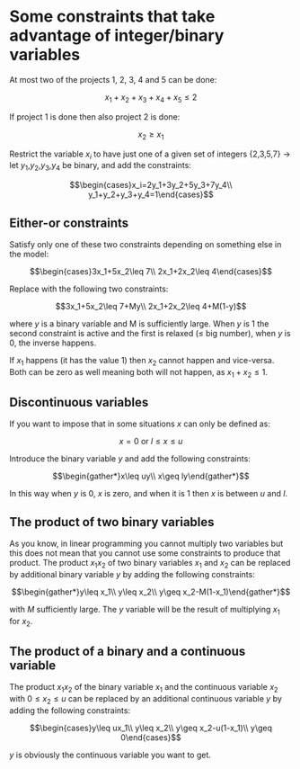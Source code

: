 # Some constraints that take advantage of integer/binary variables

At most two of the projects 1, 2, 3, 4 and 5 can be done:

$$x_1+x_2+x_3+x_4+x_5\leq 2$$

If project 1 is done then also project 2 is done:

$$x_2\geq x_1$$

Restrict the variable $x_i$ to have just one of a given set of integers {2,3,5,7} $\to$ let $y_1$,$y_2$,$y_3$,$y_4$ be binary, and add the constraints:

$$\begin{cases}x_i=2y_1+3y_2+5y_3+7y_4\\ y_1+y_2+y_3+y_4=1\end{cases}$$

## Either-or constraints

Satisfy only one of these two constraints depending on something else in the model:

$$\begin{cases}3x_1+5x_2\leq 7\\ 2x_1+2x_2\leq 4\end{cases}$$

Replace with the following two constraints:

$$3x_1+5x_2\leq 7+My\\ 2x_1+2x_2\leq 4+M(1-y)$$

where $y$ is a binary variable and M is sufficiently large. When $y$ is 1 the second constraint is active and the first is relaxed ($\leq$ big number), when $y$ is 0, the inverse happens.

If $x_1$ happens (it has the value 1) then $x_2$ cannot happen and vice-versa. Both can be zero as well meaning both will not happen, as $x_1+x_2\leq 1$.

## Discontinuous variables

If you want to impose that in some situations $x$ can only be defined as:

$$x=0\text{ or } l\leq x\leq u$$

Introduce the binary variable $y$ and add the following constraints:

$$\begin{gather*}x\leq uy\\ x\geq ly\end{gather*}$$

In this way when $y$ is 0, $x$ is zero, and when it is 1 then $x$ is between $u$ and $l$.

## The product of two binary variables

As you know, in linear programming you cannot multiply two variables but this does not mean that you cannot use some constraints to produce that product. The product $x_1x_2$ of two binary variables $x_1$ and $x_2$ can be replaced by additional binary variable $y$ by adding the following constraints:

$$\begin{gather*}y\leq x_1\\ y\leq x_2\\ y\geq x_2-M(1-x_1)\end{gather*}$$

with $M$ sufficiently large. The $y$ variable will be the result of multiplying $x_1$ for $x_2$.

## The product of a binary and a continuous variable

The product $x_1x_2$ of the binary variable $x_1$ and the continuous variable $x_2$ with $0\leq x_2\leq u$ can be replaced by an additional continuous variable $y$ by adding the following constraints:

$$\begin{cases}y\leq ux_1\\ y\leq x_2\\ y\geq x_2-u(1-x_1)\\ y\geq 0\end{cases}$$

$y$ is obviously the continuous variable you want to get.